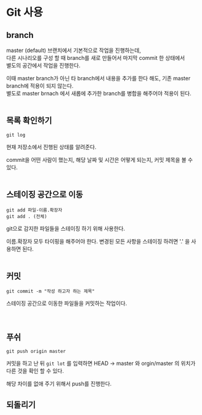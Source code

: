 # Git 사용

## branch

master (default) 브랜치에서 기본적으로 작업을 진행하는데,  
다른 시나리오를 구성 할 때 branch를 새로 만들어서 마지막 commit 한 상태에서  
별도의 공간에서 작업을 진행한다.

이때 master branch가 아닌 타 branch에서 내용을 추가를 한다 해도, 기존 master branch에 적용이 되지 않는다.  
별도로 master brnach 에서 새롭에 추가한 branch를 병합을 해주어야 적용이 된다. <br><br>

## 목록 확인하기

    git log

현재 저장소에서 진행된 상태를 알려준다.

commit을 어떤 사람이 했는지, 해당 날짜 및 시간은 어떻게 되는지, 커밋 제목을 볼 수 있다.
<br><br>

## 스테이징 공간으로 이동

    git add 파일-이름.확장자
    git add . (전체)

git으로 감지한 파일들을 스테이징 하기 위해 사용한다.

이름.확장자 모두 타이핑을 해주어야 한다. 변경된 모든 사항을 스테이징 하려면 '.' 을 사용하면 된다.
<br><br>

## 커밋

    git commit -m "작성 하고자 하는 제목"

스테이징 공간으로 이동한 파일들을 커밋하는 작업이다.  
<br><br>

## 푸쉬

    git push origin master

커밋을 하고 난 뒤 `git lot` 를 입력하면 HEAD -> master 와 orgin/master 의 위치가 다른 것을 확인 할 수 있다.

해당 차이를 없애 주기 위해서 push를 진행한다.

## 되돌리기
